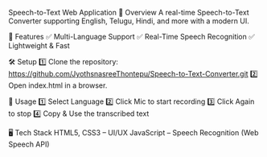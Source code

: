 Speech-to-Text Web Application
🌟 Overview
A real-time Speech-to-Text Converter supporting English, Telugu, Hindi, and more with a modern UI.

🎯 Features
✅ Multi-Language Support
✅ Real-Time Speech Recognition
✅ Lightweight & Fast

🛠️ Setup
1️⃣ Clone the repository:
https://github.com/JyothsnasreeThontepu/Speech-to-Text-Converter.git
2️⃣ Open index.html in a browser.

🚀 Usage
1️⃣ Select Language
2️⃣ Click Mic to start recording
3️⃣ Click Again to stop
4️⃣ Copy & Use the transcribed text

🖥️ Tech Stack
HTML5, CSS3 – UI/UX
JavaScript – Speech Recognition (Web Speech API)
